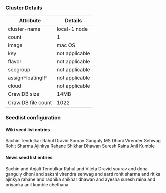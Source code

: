 ### Cluster Details

| Attribute | Details |
| --- | --- |
|cluster-name|local-1 node|
|count|1|
|image|mac OS|
|key|not applicable|
|flavor|not applicable|
|secgroup|not applicable|
|assignFloatingIP|not applicable|
|cloud|not applicable|
|CrawlDB size|14MB|
|CrawlDB file count|1022|

### Seedlist configuration

#### Wiki seed list entries

Sachin Tendulkar
Rahul Dravid
Sourav Ganguly
MS Dhoni
Virender Sehwag
Rohit Sharma
Ajinkya Rahane
Shikhar Dhawan
Suresh Raina
Anil Kumble

#### News seed list entries

Sachin and Anjali Tendulkar
Rahul and Vijeta Dravid
sourav and dona ganguly
dhoni and sakshi
virendra sehwag and aarti
rohit sharma and ritika
ajinkya rahane and radhika
shikhar dhawan and ayesha
suresh raina and priyanka
anil kumble chethana




